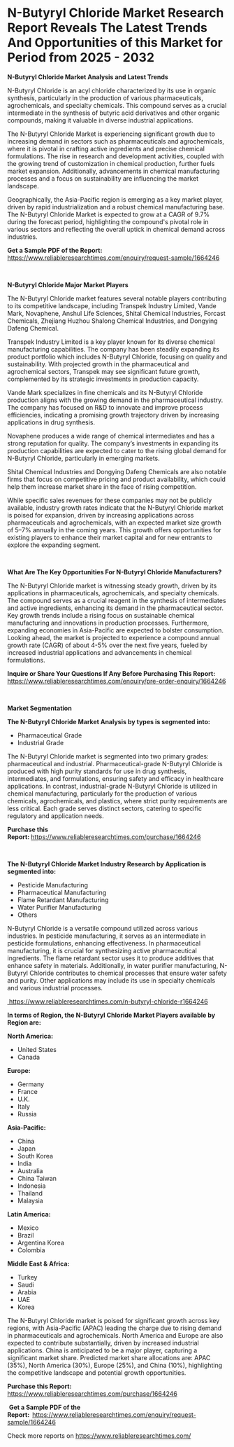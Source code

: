 <p><h1>N-Butyryl Chloride Market Research Report Reveals The Latest Trends And Opportunities of this Market for Period from 2025 - 2032</h1></p><p><strong>N-Butyryl Chloride Market Analysis and Latest Trends</strong></p>
<p><p>N-Butyryl Chloride is an acyl chloride characterized by its use in organic synthesis, particularly in the production of various pharmaceuticals, agrochemicals, and specialty chemicals. This compound serves as a crucial intermediate in the synthesis of butyric acid derivatives and other organic compounds, making it valuable in diverse industrial applications.</p><p>The N-Butyryl Chloride Market is experiencing significant growth due to increasing demand in sectors such as pharmaceuticals and agrochemicals, where it is pivotal in crafting active ingredients and precise chemical formulations. The rise in research and development activities, coupled with the growing trend of customization in chemical production, further fuels market expansion. Additionally, advancements in chemical manufacturing processes and a focus on sustainability are influencing the market landscape.</p><p>Geographically, the Asia-Pacific region is emerging as a key market player, driven by rapid industrialization and a robust chemical manufacturing base. The N-Butyryl Chloride Market is expected to grow at a CAGR of 9.7% during the forecast period, highlighting the compound's pivotal role in various sectors and reflecting the overall uptick in chemical demand across industries.</p></p>
<p><strong>Get a Sample PDF of the Report:&nbsp;</strong> <a href="https://www.reliableresearchtimes.com/enquiry/request-sample/1664246?utm_campaign=3355&utm_medium=2&utm_source=Github&utm_content=ia&utm_term=23032025&utm_id=n-butyryl-chloride">https://www.reliableresearchtimes.com/enquiry/request-sample/1664246</a></p>
<p>&nbsp;</p>
<p><strong>N-Butyryl Chloride Major Market Players</strong></p>
<p><p>The N-Butyryl Chloride market features several notable players contributing to its competitive landscape, including Transpek Industry Limited, Vande Mark, Novaphene, Anshul Life Sciences, Shital Chemical Industries, Forcast Chemicals, Zhejiang Huzhou Shalong Chemical Industries, and Dongying Dafeng Chemical.</p><p>Transpek Industry Limited is a key player known for its diverse chemical manufacturing capabilities. The company has been steadily expanding its product portfolio which includes N-Butyryl Chloride, focusing on quality and sustainability. With projected growth in the pharmaceutical and agrochemical sectors, Transpek may see significant future growth, complemented by its strategic investments in production capacity.</p><p>Vande Mark specializes in fine chemicals and its N-Butyryl Chloride production aligns with the growing demand in the pharmaceutical industry. The company has focused on R&D to innovate and improve process efficiencies, indicating a promising growth trajectory driven by increasing applications in drug synthesis.</p><p>Novaphene produces a wide range of chemical intermediates and has a strong reputation for quality. The company’s investments in expanding its production capabilities are expected to cater to the rising global demand for N-Butyryl Chloride, particularly in emerging markets.</p><p>Shital Chemical Industries and Dongying Dafeng Chemicals are also notable firms that focus on competitive pricing and product availability, which could help them increase market share in the face of rising competition.</p><p>While specific sales revenues for these companies may not be publicly available, industry growth rates indicate that the N-Butyryl Chloride market is poised for expansion, driven by increasing applications across pharmaceuticals and agrochemicals, with an expected market size growth of 5–7% annually in the coming years. This growth offers opportunities for existing players to enhance their market capital and for new entrants to explore the expanding segment.</p></p>
<p>&nbsp;</p>
<p><strong>What Are The Key Opportunities For N-Butyryl Chloride Manufacturers?</strong></p>
<p><p>The N-Butyryl Chloride market is witnessing steady growth, driven by its applications in pharmaceuticals, agrochemicals, and specialty chemicals. The compound serves as a crucial reagent in the synthesis of intermediates and active ingredients, enhancing its demand in the pharmaceutical sector. Key growth trends include a rising focus on sustainable chemical manufacturing and innovations in production processes. Furthermore, expanding economies in Asia-Pacific are expected to bolster consumption. Looking ahead, the market is projected to experience a compound annual growth rate (CAGR) of about 4-5% over the next five years, fueled by increased industrial applications and advancements in chemical formulations.</p></p>
<p><strong>Inquire or Share Your Questions If Any Before Purchasing This Report:</strong> <a href="https://www.reliableresearchtimes.com/enquiry/pre-order-enquiry/1664246?utm_campaign=3355&utm_medium=2&utm_source=Github&utm_content=ia&utm_term=23032025&utm_id=n-butyryl-chloride">https://www.reliableresearchtimes.com/enquiry/pre-order-enquiry/1664246</a></p>
<p>&nbsp;</p>
<p><strong>Market Segmentation</strong></p>
<p><strong>The N-Butyryl Chloride Market Analysis by types is segmented into:</strong></p>
<p><ul><li>Pharmaceutical Grade</li><li>Industrial Grade</li></ul></p>
<p><p>The N-Butyryl Chloride market is segmented into two primary grades: pharmaceutical and industrial. Pharmaceutical-grade N-Butyryl Chloride is produced with high purity standards for use in drug synthesis, intermediates, and formulations, ensuring safety and efficacy in healthcare applications. In contrast, industrial-grade N-Butyryl Chloride is utilized in chemical manufacturing, particularly for the production of various chemicals, agrochemicals, and plastics, where strict purity requirements are less critical. Each grade serves distinct sectors, catering to specific regulatory and application needs.</p></p>
<p><strong>Purchase this Report:&nbsp;</strong><a href="https://www.reliableresearchtimes.com/purchase/1664246?utm_campaign=3355&utm_medium=2&utm_source=Github&utm_content=ia&utm_term=23032025&utm_id=n-butyryl-chloride">https://www.reliableresearchtimes.com/purchase/1664246</a></p>
<p>&nbsp;</p>
<p><strong>The N-Butyryl Chloride Market Industry Research by Application is segmented into:</strong></p>
<p><ul><li>Pesticide Manufacturing</li><li>Pharmaceutical Manufacturing</li><li>Flame Retardant Manufacturing</li><li>Water Purifier Manufacturing</li><li>Others</li></ul></p>
<p><p>N-Butyryl Chloride is a versatile compound utilized across various industries. In pesticide manufacturing, it serves as an intermediate in pesticide formulations, enhancing effectiveness. In pharmaceutical manufacturing, it is crucial for synthesizing active pharmaceutical ingredients. The flame retardant sector uses it to produce additives that enhance safety in materials. Additionally, in water purifier manufacturing, N-Butyryl Chloride contributes to chemical processes that ensure water safety and purity. Other applications may include its use in specialty chemicals and various industrial processes.</p></p>
<p><a href="https://www.reliableresearchtimes.com/n-butyryl-chloride-r1664246?utm_campaign=3355&utm_medium=2&utm_source=Github&utm_content=ia&utm_term=23032025&utm_id=n-butyryl-chloride">&nbsp;https://www.reliableresearchtimes.com/n-butyryl-chloride-r1664246</a></p>
<p><strong>In terms of Region, the N-Butyryl Chloride Market Players available by Region are:</strong></p>
<p>
    <p> <strong> North America: </strong>
        <ul>
            <li>United States</li>
            <li>Canada</li>
        </ul>
        </p> 
    <p> <strong> Europe: </strong>
        <ul>
            <li>Germany</li>
            <li>France</li>
            <li>U.K.</li>
            <li>Italy</li>
            <li>Russia</li>
        </ul>
        </p> 
    <p> <strong> Asia-Pacific: </strong>
        <ul>
            <li>China</li>
            <li>Japan</li>
            <li>South Korea</li>
            <li>India</li>
            <li>Australia</li>
            <li>China Taiwan</li>
            <li>Indonesia</li>
            <li>Thailand</li>
            <li>Malaysia</li>
        </ul>
        </p> 
    <p> <strong> Latin America: </strong>
        <ul>
            <li>Mexico</li>
            <li>Brazil</li>
            <li>Argentina Korea</li>
            <li>Colombia</li>
        </ul>
        </p> 
    <p> <strong> Middle East & Africa: </strong>
        <ul>
            <li>Turkey</li>
            <li>Saudi</li>
            <li>Arabia</li>
            <li>UAE</li>
            <li>Korea</li>
        </ul>
    </p>
    </p>
<p><p>The N-Butyryl Chloride market is poised for significant growth across key regions, with Asia-Pacific (APAC) leading the charge due to rising demand in pharmaceuticals and agrochemicals. North America and Europe are also expected to contribute substantially, driven by increased industrial applications. China is anticipated to be a major player, capturing a significant market share. Predicted market share allocations are: APAC (35%), North America (30%), Europe (25%), and China (10%), highlighting the competitive landscape and potential growth opportunities.</p></p>
<p><strong>Purchase this Report: </strong><a href="https://www.reliableresearchtimes.com/purchase/1664246?utm_campaign=3355&utm_medium=2&utm_source=Github&utm_content=ia&utm_term=23032025&utm_id=n-butyryl-chloride">https://www.reliableresearchtimes.com/purchase/1664246</a></p>
<p>&nbsp;<strong>Get a Sample PDF of the Report:&nbsp;&nbsp;</strong><a href="https://www.reliableresearchtimes.com/enquiry/request-sample/1664246?utm_campaign=3355&utm_medium=2&utm_source=Github&utm_content=ia&utm_term=23032025&utm_id=n-butyryl-chloride">https://www.reliableresearchtimes.com/enquiry/request-sample/1664246</a></p>
<p><strong></strong></p>
<p>Check more reports on <a href="https://www.reliableresearchtimes.com/?utm_campaign=3355&utm_medium=2&utm_source=Github&utm_content=ia&utm_term=23032025&utm_id=n-butyryl-chloride">https://www.reliableresearchtimes.com/</a></p>